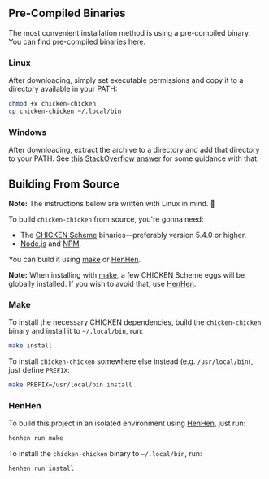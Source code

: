 ## Pre-Compiled Binaries

The most convenient installation method is using a pre-compiled binary. You can find pre-compiled binaries [here][1].

### Linux

After downloading, simply set executable permissions and copy it to a directory available in your PATH:

```bash
chmod +x chicken-chicken
cp chicken-chicken ~/.local/bin
```

### Windows

After downloading, extract the archive to a directory and add that directory to your PATH. See [this StackOverflow answer][7] for some guidance with that.

## Building From Source

**Note:** The instructions below are written with Linux in mind. 🐔

To build `chicken-chicken` from source, you're gonna need:

- The [CHICKEN Scheme][2] binaries—preferably version 5.4.0 or higher.
- [Node.js][3] and [NPM][4].

You can build it using [make][5] or [HenHen][6].

**Note:** When installing with [make][5], a few CHICKEN Scheme eggs will be globally installed. If you wish to avoid that, use [HenHen][6].

### Make

To install the necessary CHICKEN dependencies, build the `chicken-chicken` binary and install it to `~/.local/bin`, run:

```bash
make install
```

To install `chicken-chicken` somewhere else instead (e.g. `/usr/local/bin`), just define `PREFIX`:

```bash
make PREFIX=/usr/local/bin install
```

### HenHen

To build this project in an isolated environment using [HenHen][6], just run:

```bash
henhen run make
```

To install the `chicken-chicken` binary to `~/.local/bin`, run:

```bash
henhen run install
```

[1]: https://github.com/kbmackenzie/chicken-chicken/releases
[2]: https://code.call-cc.org/
[3]: https://nodejs.org/
[4]: https://www.npmjs.com/
[5]: https://www.gnu.org/software/make/
[6]: https://github.com/kbmackenzie/henhen
[7]: https://stackoverflow.com/questions/44272416/how-to-add-a-folder-to-path-environment-variable-in-windows-10-with-screensho/44272417#44272417
